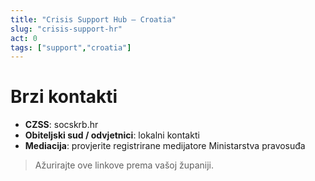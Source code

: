 ```yaml
---
title: "Crisis Support Hub – Croatia"
slug: "crisis-support-hr"
act: 0
tags: ["support","croatia"]
---
```


# Brzi kontakti
- **CZSS**: socskrb.hr
- **Obiteljski sud / odvjetnici**: lokalni kontakti
- **Mediacija**: provjerite registrirane medijatore Ministarstva pravosuđa

> Ažurirajte ove linkove prema vašoj županiji.
